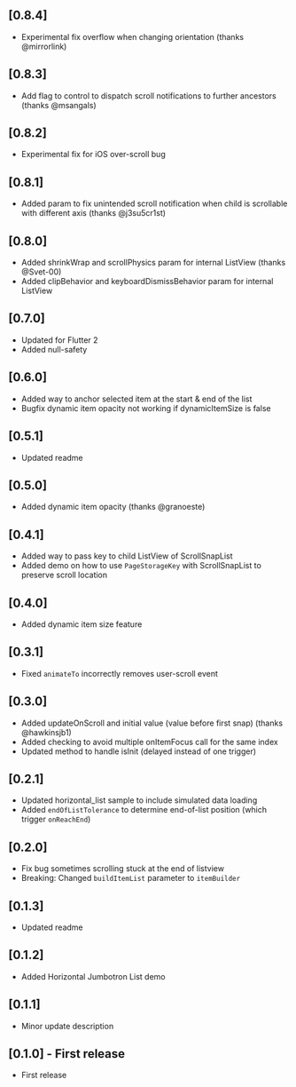 ## [0.8.4]
- Experimental fix overflow when changing orientation (thanks @mirrorlink)

## [0.8.3]
- Add flag to control to dispatch scroll notifications to further ancestors (thanks @msangals)

## [0.8.2]
- Experimental fix for iOS over-scroll bug

## [0.8.1]
- Added param to fix unintended scroll notification when child is scrollable with different axis (thanks @j3su5cr1st)

## [0.8.0]
- Added shrinkWrap and scrollPhysics param for internal ListView (thanks @Svet-00)
- Added clipBehavior and keyboardDismissBehavior param for internal ListView

## [0.7.0]
- Updated for Flutter 2
- Added null-safety

## [0.6.0]
- Added way to anchor selected item at the start & end of the list
- Bugfix dynamic item opacity not working if dynamicItemSize is false

## [0.5.1]
- Updated readme

## [0.5.0]
- Added dynamic item opacity (thanks @granoeste)

## [0.4.1]
- Added way to pass key to child ListView of ScrollSnapList
- Added demo on how to use `PageStorageKey` with ScrollSnapList to preserve scroll location

## [0.4.0]
- Added dynamic item size feature

## [0.3.1]
- Fixed `animateTo` incorrectly removes user-scroll event

## [0.3.0]
- Added updateOnScroll and initial value (value before first snap) (thanks @hawkinsjb1)
- Added checking to avoid multiple onItemFocus call for the same index
- Updated method to handle isInit (delayed instead of one trigger)

## [0.2.1]
- Updated horizontal_list sample to include simulated data loading
- Added `endOfListTolerance` to determine end-of-list position (which trigger `onReachEnd`)

## [0.2.0]
- Fix bug sometimes scrolling stuck at the end of listview
- Breaking: Changed `buildItemList` parameter to `itemBuilder`

## [0.1.3]
- Updated readme

## [0.1.2]
- Added Horizontal Jumbotron List demo

## [0.1.1]
- Minor update description

## [0.1.0] - First release
- First release
